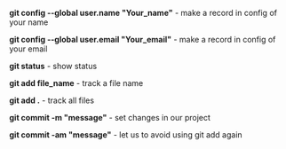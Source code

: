 **git config --global user.name "Your_name"** - make a record in config of your name

**git config --global user.email "Your_email"** - make a record in config of your email

**git status** - show status

**git add file_name** - track a file name

**git add .** - track all files

**git commit -m "message"** - set changes in our project

**git commit -am "message"** - let us to avoid using git add again

